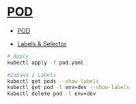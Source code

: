 # [POD](https://szkolachmury.pl/kubernetes/tydzien-5-bazowe-obiekty-w-kubernetes/pod/)

* [POD](https://kubernetes.io/docs/concepts/workloads/pods/pod/)

* [Labels & Selector](https://kubernetes.io/docs/concepts/overview/working-with-objects/labels/)

```bash
# Apply
kubectl apply -f pod.yaml

#Zabawa z Labels
kubectl get pods --show-labels
kubectl get pod -l env=dev --show-labels
kubectl delete pod -l env=dev

```